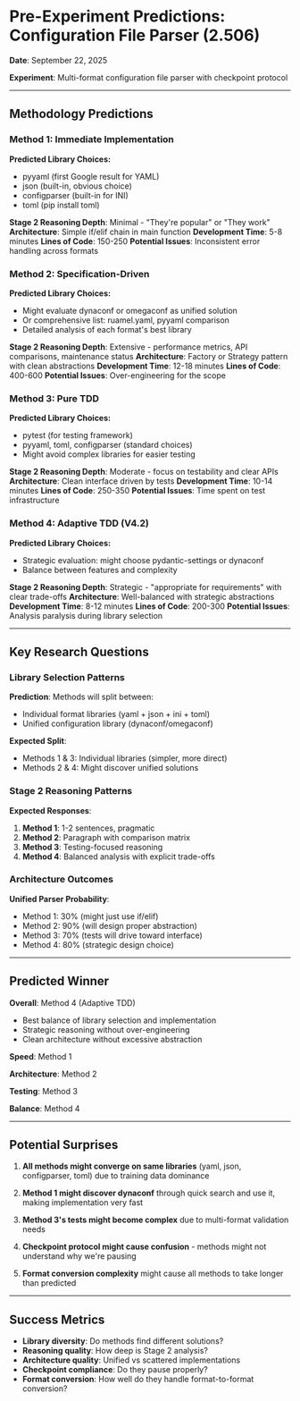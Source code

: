# Pre-Experiment Predictions: Configuration File Parser (2.506)

**Date**: September 22, 2025

**Experiment**: Multi-format configuration file parser with checkpoint protocol

---

## Methodology Predictions

### Method 1: Immediate Implementation
**Predicted Library Choices:**
- pyyaml (first Google result for YAML)
- json (built-in, obvious choice)
- configparser (built-in for INI)
- toml (pip install toml)

**Stage 2 Reasoning Depth**: Minimal - "They're popular" or "They work"
**Architecture**: Simple if/elif chain in main function
**Development Time**: 5-8 minutes
**Lines of Code**: 150-250
**Potential Issues**: Inconsistent error handling across formats

### Method 2: Specification-Driven
**Predicted Library Choices:**
- Might evaluate dynaconf or omegaconf as unified solution
- Or comprehensive list: ruamel.yaml, pyyaml comparison
- Detailed analysis of each format's best library

**Stage 2 Reasoning Depth**: Extensive - performance metrics, API comparisons, maintenance status
**Architecture**: Factory or Strategy pattern with clean abstractions
**Development Time**: 12-18 minutes
**Lines of Code**: 400-600
**Potential Issues**: Over-engineering for the scope

### Method 3: Pure TDD
**Predicted Library Choices:**
- pytest (for testing framework)
- pyyaml, toml, configparser (standard choices)
- Might avoid complex libraries for easier testing

**Stage 2 Reasoning Depth**: Moderate - focus on testability and clear APIs
**Architecture**: Clean interface driven by tests
**Development Time**: 10-14 minutes
**Lines of Code**: 250-350
**Potential Issues**: Time spent on test infrastructure

### Method 4: Adaptive TDD (V4.2)
**Predicted Library Choices:**
- Strategic evaluation: might choose pydantic-settings or dynaconf
- Balance between features and complexity

**Stage 2 Reasoning Depth**: Strategic - "appropriate for requirements" with clear trade-offs
**Architecture**: Well-balanced with strategic abstractions
**Development Time**: 8-12 minutes
**Lines of Code**: 200-300
**Potential Issues**: Analysis paralysis during library selection

---

## Key Research Questions

### Library Selection Patterns
**Prediction**: Methods will split between:
- Individual format libraries (yaml + json + ini + toml)
- Unified configuration library (dynaconf/omegaconf)

**Expected Split**:
- Methods 1 & 3: Individual libraries (simpler, more direct)
- Methods 2 & 4: Might discover unified solutions

### Stage 2 Reasoning Patterns
**Expected Responses**:
1. **Method 1**: 1-2 sentences, pragmatic
2. **Method 2**: Paragraph with comparison matrix
3. **Method 3**: Testing-focused reasoning
4. **Method 4**: Balanced analysis with explicit trade-offs

### Architecture Outcomes
**Unified Parser Probability**:
- Method 1: 30% (might just use if/elif)
- Method 2: 90% (will design proper abstraction)
- Method 3: 70% (tests will drive toward interface)
- Method 4: 80% (strategic design choice)

---

## Predicted Winner

**Overall**: Method 4 (Adaptive TDD)
- Best balance of library selection and implementation
- Strategic reasoning without over-engineering
- Clean architecture without excessive abstraction

**Speed**: Method 1

**Architecture**: Method 2

**Testing**: Method 3

**Balance**: Method 4

---

## Potential Surprises

1. **All methods might converge on same libraries** (yaml, json, configparser, toml) due to training data dominance

2. **Method 1 might discover dynaconf** through quick search and use it, making implementation very fast

3. **Method 3's tests might become complex** due to multi-format validation needs

4. **Checkpoint protocol might cause confusion** - methods might not understand why we're pausing

5. **Format conversion complexity** might cause all methods to take longer than predicted

---

## Success Metrics

- **Library diversity**: Do methods find different solutions?
- **Reasoning quality**: How deep is Stage 2 analysis?
- **Architecture quality**: Unified vs scattered implementations
- **Checkpoint compliance**: Do they pause properly?
- **Format conversion**: How well do they handle format-to-format conversion?